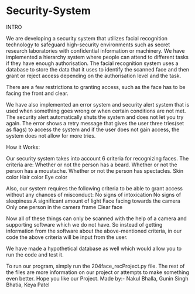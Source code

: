 # Security-System
INTRO 

We are developing a security system that utilizes facial recognition technology to safeguard high-security environments such as secret research laboratories with confidential information or machinery. We have implemented a hierarchy system where people can attend to different tasks if they have enough authorisation. The facial recognition system uses a database to store the data that it uses to identify the scanned face and then grant or reject access depending on the authorisation level and the task.

There are a few restrictions to granting access, such as the face has to be facing the front and clear.

We have also implemented an error system and security alert system that is used when something goes wrong or when certain conditions are not met. The security alert automatically shuts the system and does not let you try again. The error shows a retry message that gives the user three tries(set as flags) to access the system and if the user does not gain access, the system does not allow for more tries.

How it Works:

Our security system takes into account 6 criteria for recognizing faces. The criteria are:
Whether or not the person has a beard.
Whether or not the person has a moustache.
Whether or not the person has spectacles.
Skin color
Hair color
Eye color

Also, our system requires the following criteria to be able to grant access without any chances of misconduct:
No signs of intoxication
No signs of sleepiness
A significant amount of light
Face facing towards the camera
Only one person in the camera frame
Clear face

Now all of these things can only be scanned with the help of a camera and supporting software which we do not have. So instead of getting information from the software about the above-mentioned criteria, in our code the above criteria will be input from the user.

We have made a hypothetical database as well which would allow you to run the code and test it.

To run our program, simply run the 204face_recProject.py file. The rest of the files are more information on our project or attempts to make something even better.
Hope you like our Project.
Made by:- Nakul Bhalla, Gunin Singh Bhatia, Keya Patel


